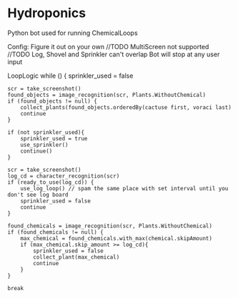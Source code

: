 # Hydroponics
Python bot used for running ChemicalLoops

Config:
Figure it out on your own //TODO
MultiScreen not supported //TODO
Log, Shovel and Sprinkler can't overlap
Bot will stop at any user input


LoopLogic
 	while () {
	sprinkler_used = false
	
	scr = take_screenshot()
	found_objects = image_recognition(scr, Plants.WithoutChemical)
	if (found_objects != null) {
		collect_plants(found_objects.orderedBy(cactuse first, voraci last)
		continue
	}
	
	if (not sprinkler_used){
		sprinkler_used = true
		use_sprinkler()
		continue()
	}
	
	scr = take_screenshot()
	log_cd = character_recognition(scr)
	if (ready_to_use(log_cd)) {
		use_log_loop() // spam the same place with set interval until you don't see log board 
		sprinkler_used = false
		continue
	}
	
	found_chemicals = image_recognition(scr, Plants.WithoutChemical)
	if (found_chemicals != null) {
		max_chemical = found_chemicals.with_max(chemical.skipAmount)
		if (max_chemical.skip_amount >= log_cd){
			sprinkler_used = false
			collect_plant(max_chemical)
			continue
		}
	}
	
	break

